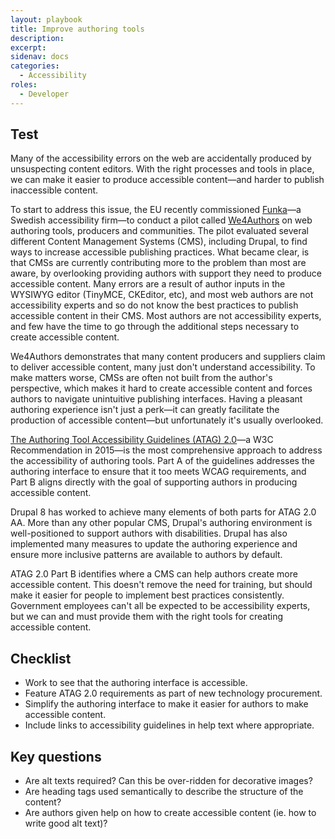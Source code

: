 ```yaml
---
layout: playbook
title: Improve authoring tools
description: 
excerpt: 
sidenav: docs
categories:
  - Accessibility
roles:
  - Developer
---
```


## Test

Many of the accessibility errors on the web are accidentally produced by unsuspecting content editors. With the right processes and tools in place, we can make it easier to produce accessible content—and harder to publish inaccessible content.

To start to address this issue, the EU recently commissioned [Funka](https://www.funka.com/)—a Swedish accessibility firm—to conduct a pilot called [We4Authors](https://www.funka.com/en/projekt/we4authors/) on web authoring tools, producers and communities. The pilot evaluated several different Content Management Systems (CMS), including Drupal, to find ways to increase accessible publishing practices. What became clear, is that CMSs are currently contributing more to the problem than most are aware, by overlooking providing authors with support they need to produce accessible content. Many errors are a result of author inputs in the WYSIWYG editor (TinyMCE, CKEditor, etc), and most web authors are not accessibility experts and so do not know the best practices to publish accessible content in their CMS. Most authors are not accessibility experts, and few have the time to go through the additional steps necessary to create accessible content.

We4Authors demonstrates that many content producers and suppliers claim to deliver accessible content, many just don't understand accessibility. To make matters worse, CMSs are often not built from the author's perspective, which makes it hard to create accessible content and forces authors to navigate unintuitive publishing interfaces. Having a pleasant authoring experience isn't just a perk—it can greatly facilitate the production of accessible content—but unfortunately it's usually overlooked.

[The Authoring Tool Accessibility Guidelines (ATAG) 2.0](https://www.w3.org/WAI/standards-guidelines/atag/)—a W3C Recommendation in 2015—is the most comprehensive approach to address the accessibility of authoring tools. Part A of the guidelines addresses the authoring interface to ensure that it too meets WCAG requirements, and Part B aligns directly with the goal of supporting authors in producing accessible content.  

Drupal 8 has worked to achieve many elements of both parts for ATAG 2.0 AA. More than any other popular CMS, Drupal's authoring environment is well-positioned to support authors with disabilities. Drupal has also implemented many measures to update the authoring experience and ensure more inclusive patterns are available to authors by default.  

ATAG 2.0 Part B identifies where a CMS can help authors create more accessible content. This doesn't remove the need for training, but should make it easier for people to implement best practices consistently. Government employees can't all be expected to be accessibility experts, but we can and must provide them with the right tools for creating accessible content.  

## Checklist

- Work to see that the authoring interface is accessible.
- Feature ATAG 2.0 requirements as part of new technology procurement.
- Simplify the authoring interface to make it easier for authors to make accessible content.
- Include links to accessibility guidelines in help text where appropriate.

## Key questions

* Are alt texts required? Can this be over-ridden for decorative images?
* Are heading tags used semantically to describe the structure of the content? 
* Are authors given help on how to create accessible content (ie. how to write good alt text)?
